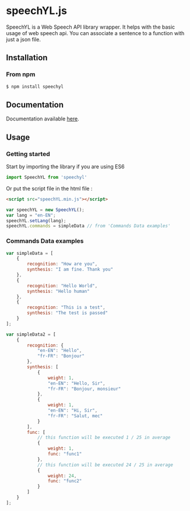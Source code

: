 # speechYL.js

SpeechYL is a Web Speech API library wrapper. It helps with the basic usage of web speech api. You can associate a sentence to a function with just a json file. 

## Installation

### From npm

```bash
$ npm install speechyl
```

## Documentation

Documentation available [here](http://ffloriel.github.io/speechYL/documentation/).

## Usage

### Getting started

Start by importing the library if you are using ES6
```javascript
import SpeechYL from 'speechyl'
```
Or put the script file in the html file :
```html
<script src="speechYL.min.js"></script>
```

```javascript
var speechYL = new SpeechYL();
var lang = "en-EN";
speechYL.setLang(lang);
speechYL.commands = simpleData // from 'Commands Data examples'
```

### Commands Data examples
```javascript
var simpleData = [
    {
        recognition: "How are you",
        synthesis: "I am fine. Thank you"
    },
    {
        recognition: "Hello World",
        synthesis: "Hello human"
    },
    {
        recognition: "This is a test",
        synthesis: "The test is passed"
    }
];
```
```javascript
var simpleData2 = [
    {
        recognition: {
            "en-EN": "Hello",
            "fr-FR": "Bonjour"
        },
        synthesis: [
            {
                weight: 1,
                "en-EN": "Hello, Sir",
                "fr-FR": "Bonjour, monsieur"
            },
            {
                weight: 1,
                "en-EN": "Hi, Sir",
                "fr-FR": "Salut, mec"
            }
        ],
        func: [
            // this function will be executed 1 / 25 in average
            {
                weight: 1,
                func: "func1"
            },
            // this function will be executed 24 / 25 in average
            {
                weight: 24,
                func: "func2"
            }
        ]
    }
];
```
